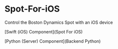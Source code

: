 # Spot-For-iOS
Control the Boston Dynamics Spot with an iOS device

[Swift (iOS) Component](Spot For iOS)

[Python (Server) Component](Backend Python)
